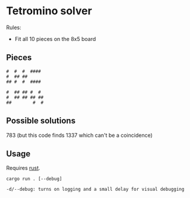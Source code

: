 # Tetromino solver

Rules:

- Fit all 10 pieces on the 8x5 board

## Pieces

```
#  #  #  ####
#  ## ##
## #  #  ####

#  ## ## #  #
#  ## ## ## ##
##        #  #
```

## Possible solutions

783 (but this code finds 1337 which can't be a coincidence)

## Usage

Requires [rust](https://www.rust-lang.org/tools/install).

```
cargo run . [--debug]

-d/--debug: turns on logging and a small delay for visual debugging
```
